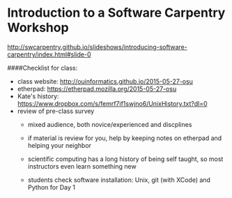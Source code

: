 # Introduction to a Software Carpentry Workshop

http://swcarpentry.github.io/slideshows/introducing-software-carpentry/index.html#slide-0


####Checklist for class:
* class website: http://ouinformatics.github.io/2015-05-27-osu
* etherpad: https://etherpad.mozilla.org/2015-05-27-osu
* Kate's history: https://www.dropbox.com/s/femrf7if1swjno6/UnixHistory.txt?dl=0
* review of pre-class survey
  * mixed audience, both novice/experienced and discplines
  * if material is review for you, help by keeping notes on etherpad and helping your neighbor
  * scientific computing has a long history of being self taught, so most instructors even learn something new

  * students check software installation: Unix, git (with XCode) and Python for Day 1
  
